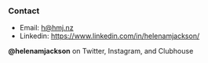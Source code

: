 ### Contact

+ Email: <h@hmj.nz>
+ Linkedin: <https://www.linkedin.com/in/helenamjackson/>

**@helenamjackson** on Twitter, Instagram, and Clubhouse
